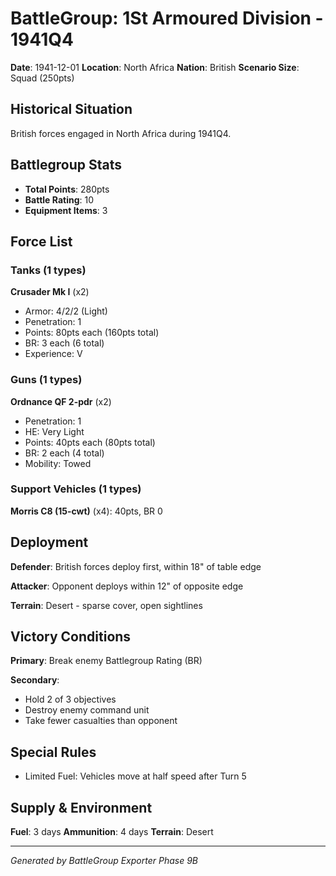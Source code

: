 # BattleGroup: 1St Armoured Division - 1941Q4

**Date**: 1941-12-01
**Location**: North Africa
**Nation**: British
**Scenario Size**: Squad (250pts)

## Historical Situation

British forces engaged in North Africa during 1941Q4.

## Battlegroup Stats

- **Total Points**: 280pts
- **Battle Rating**: 10
- **Equipment Items**: 3

## Force List

### Tanks (1 types)

**Crusader Mk I** (x2)
- Armor: 4/2/2 (Light)
- Penetration: 1
- Points: 80pts each (160pts total)
- BR: 3 each (6 total)
- Experience: V

### Guns (1 types)

**Ordnance QF 2-pdr** (x2)
- Penetration: 1
- HE: Very Light
- Points: 40pts each (80pts total)
- BR: 2 each (4 total)
- Mobility: Towed

### Support Vehicles (1 types)

**Morris C8 (15-cwt)** (x4): 40pts, BR 0

## Deployment

**Defender**: British forces deploy first, within 18" of table edge

**Attacker**: Opponent deploys within 12" of opposite edge

**Terrain**: Desert - sparse cover, open sightlines

## Victory Conditions

**Primary**: Break enemy Battlegroup Rating (BR)

**Secondary**:
- Hold 2 of 3 objectives
- Destroy enemy command unit
- Take fewer casualties than opponent

## Special Rules

- Limited Fuel: Vehicles move at half speed after Turn 5

## Supply & Environment

**Fuel**: 3 days
**Ammunition**: 4 days
**Terrain**: Desert

---

*Generated by BattleGroup Exporter Phase 9B*
